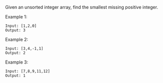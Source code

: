 Given an unsorted integer array, find the smallest missing positive integer.

Example 1:

```
Input: [1,2,0]
Output: 3
```

Example 2:

```
Input: [3,4,-1,1]
Output: 2
```

Example 3:

```
Input: [7,8,9,11,12]
Output: 1
```

